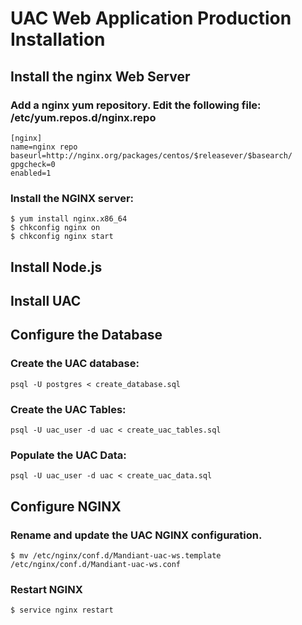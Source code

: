 UAC Web Application Production Installation
===========================================

Install the nginx Web Server
----------------------------

### Add a nginx yum repository.  Edit the following file: /etc/yum.repos.d/nginx.repo

    [nginx]
    name=nginx repo
    baseurl=http://nginx.org/packages/centos/$releasever/$basearch/
    gpgcheck=0
    enabled=1

### Install the NGINX server:

    $ yum install nginx.x86_64
    $ chkconfig nginx on
    $ chkconfig nginx start

Install Node.js
---------------

Install UAC
-----------

Configure the Database
-------------------

### Create the UAC database:

    psql -U postgres < create_database.sql

### Create the UAC Tables:

    psql -U uac_user -d uac < create_uac_tables.sql

### Populate the UAC Data:

    psql -U uac_user -d uac < create_uac_data.sql

Configure NGINX
---------------

### Rename and update the UAC NGINX configuration.

    $ mv /etc/nginx/conf.d/Mandiant-uac-ws.template /etc/nginx/conf.d/Mandiant-uac-ws.conf

### Restart NGINX

    $ service nginx restart